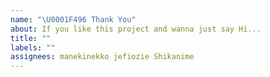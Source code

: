```yaml
---
name: "\U0001F496 Thank You"
about: If you like this project and wanna just say Hi...
title: ""
labels: ""
assignees: manekinekko jefiozie Shikanime
---
```

